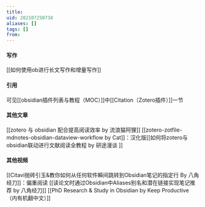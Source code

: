 ```yaml
---
title: 
uid: 202107250734
aliases: []
tags: []
from: 
---
```

#### 写作
[[如何使用ob进行长文写作和增量写作]]


#### 引用
可见[[obsidian插件列表与教程（MOC）]]中[[Citation（Zotero插件）]]一节

#### 其他文章
[[zotero 与 obsidian 配合提高阅读效率 by 流浪猫阿狸]]
[[zotero-zotfile-mdnotes-obsidian-dataview-workflow by Cat]]：汉化版[[如何将zotero与obsidian联动进行文献阅读全教程 by 研途漫谈 ]]

#### 其他视频
[[Citavi抛砖引玉&教你如何从任何软件瞬间跳转到Obsidian笔记的指定行 By 八角经刀]]：偏重阅读
 [[读论文时通过Obsidian中Aliases别名和潜在链接实现笔记推荐 by 八角经刀]]
[[PhD Research & Study in Obsidian by Keep Productive （内有机翻中文）]]